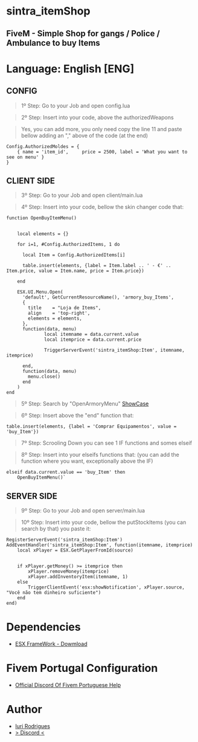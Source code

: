 # sintra_itemShop #
## FiveM - Simple Shop for gangs / Police / Ambulance to buy Items ##


# Language: English [ENG] #

## CONFIG ##
> 1º Step: Go to your Job and open config.lua 

> 2º Step: Insert into your code, above the authorizedWeapons 

> Yes, you can add more, you only need copy the line 11 and paste bellow adding an "," above of the code (at the end)

```
Config.AuthorizedMoldes = {
	{ name = 'item_id',     price = 2500, label = 'What you want to see on menu' }
}
```



## CLIENT SIDE ##
> 3º Step: Go to your Job and open client/main.lua 

> 4º Step: Insert into your code, bellow the skin changer code that:

```
function OpenBuyItemMenu()


    local elements = {}

    for i=1, #Config.AuthorizedItems, 1 do

      local Item = Config.AuthorizedItems[i]

      table.insert(elements, {label = Item.label .. ' - €' .. Item.price, value = Item.name, price = Item.price})

    end

    ESX.UI.Menu.Open(
      'default', GetCurrentResourceName(), 'armory_buy_Items',
      {
        title    = "Loja de Items",
        align    = 'top-right',
        elements = elements,
      },
      function(data, menu)
			  local itemname = data.current.value
			  local itemprice = data.current.price

              TriggerServerEvent('sintra_itemShop:Item', itemname, itemprice)

      end,
      function(data, menu)
        menu.close()
      end
    )
end
```

> 5º Step: Search by "OpenArmoryMenu" [ShowCase](https://prnt.sc/vpfeah)

> 6º Step: Insert above the "end" function that:

```
table.insert(elements, {label = 'Comprar Equipamentos', value = 'buy_Item'})
```

> 7º Step: Scrooling Down you can see 1 IF functions and somes elseif

> 8º Step: Insert into your elseifs functions that: (you can add the function where you want, exceptionally above the IF)

```
elseif data.current.value == 'buy_Item' then
	OpenBuyItemMenu()`
```



## SERVER SIDE ##
> 9º Step: Go to your Job and open server/main.lua 

> 10º Step: Insert into your code, bellow the putStockItems (you can search by that) you paste it:
```
RegisterServerEvent('sintra_itemShop:Item')
AddEventHandler('sintra_itemShop:Item', function(itemname, itemprice)
	local xPlayer = ESX.GetPlayerFromId(source)


	if xPlayer.getMoney() >= itemprice then
		xPlayer.removeMoney(itemprice)
		xPlayer.addInventoryItem(itemname, 1)
	else
		TriggerClientEvent('esx:showNotification', xPlayer.source, "Você não tem dinheiro suficiente")	
	end
end)
```



# Dependencies #
- [ESX FrameWork - Dowmload](https://github.com/esx-framework)



# Fivem Portugal Configuration #
- [Official Discord Of Fivem Portuguese Help](https://discord.gg/cCc7RG6xKr)



# Author #
- [Iuri Rodrigues](IuriFrancezz)
- [> Discord <](https://discord.gg/PgEe8Yg)
